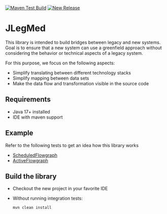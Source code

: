 [![Maven Test Build](https://github.com/jexxa-projects/JLegMed/actions/workflows/mavenBuild.yml/badge.svg)](https://github.com/jexxa-projects/JLegMed/actions/workflows/mavenBuild.yml)
[![New Release](https://github.com/jexxa-projects/JLegMed/actions/workflows/newRelease.yml/badge.svg)](https://github.com/jexxa-projects/JLegMed/actions/workflows/newRelease.yml)

# JLegMed
This library is intended to build bridges between legacy and new systems. Goal is to ensure that a new system can use a greenfield approach without considering the behavior or technical aspects of a legacy system.  

For this purpose, we focus on the following aspects:  
* Simplify translating between different technology stacks
* Simplify mapping between data sets 
* Make the data flow and transformation visible in the source code 


## Requirements

*   Java 17+ installed
*   IDE with maven support 

## Example 

Refer to the following tests to get an idea how this library works
* [ScheduledFlowgraph](src/test/java/io/jexxa/jlegmed/core/ScheduledFlowGraphTest.java) 
* [ActiveFlowgraph](src/test/java/io/jexxa/jlegmed/core/ContextFlowGraphTest.java)


## Build the library

*   Checkout the new project in your favorite IDE

*   Without running integration tests:
    ```shell
    mvn clean install 
    ```


